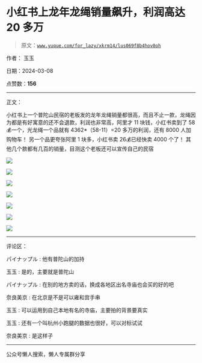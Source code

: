 # 小红书上龙年龙绳销量飙升，利润高达 20 多万

> 原文：[`www.yuque.com/for_lazy/xkrm14/lus069f8b4hov0oh`](https://www.yuque.com/for_lazy/xkrm14/lus069f8b4hov0oh)

作者： 玉玉

日期：2024-03-08

点赞数：**156**

* * *

正文：

小红书上一个普陀山民宿的老板发的龙年龙绳销量都很高，而且不止一款，龙绳因为都是有好寓意的还不会退款，利润也非常高，阿里才 11 块钱，小红书卖到了 58💰一个，光龙绳一个品就有 4362*（58-11）=20 多万的利润，还有 8000 人加购物车！
另一个品更夸张阿里 1 块多，小红书卖 26💰已经快卖 4000 个了！ 其他几个款都有几百的销量，目测这个老板还可以宣传自己的民宿

![](img/6158098b7352f4cb6e4f0d05422993e6.png)

![](img/314a42f7b30b608aa50958903db32492.png)

![](img/a924aaf7219ab737899bb0781ee206df.png)

![](img/ed4422ceac280ac00c82ce719cef7b65.png)

![](img/78502b408ee7dbe108da77371ba6a353.png)

![](img/8934eb6b56530177b1a4b5a251504adf.png)

![](img/c4c884b3a464aaca9492d7445d61b521.png)

* * *

评论区：

パイナップル : 他有普陀山的加持

玉玉 : 是的，主要就是普陀山

パイナップル : 在别的地方卖的话，换成各地区出名寺庙也会买的好的吧

奈良美京 : 在北京是不是可以雍和宫手串

玉玉 : 可以运用到自己本地有名的寺庙，主要拍的背景要真实

玉玉 : 还有一个叫杭州小跑腿的数据也很好，可以对标试试

奈良美京 : 是这样子

* * *

公众号懒人搜索，懒人专属群分享